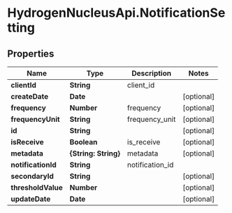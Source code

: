 # HydrogenNucleusApi.NotificationSetting

## Properties
Name | Type | Description | Notes
------------ | ------------- | ------------- | -------------
**clientId** | **String** | client_id | 
**createDate** | **Date** |  | [optional] 
**frequency** | **Number** | frequency | [optional] 
**frequencyUnit** | **String** | frequency_unit | [optional] 
**id** | **String** |  | [optional] 
**isReceive** | **Boolean** | is_receive | [optional] 
**metadata** | **{String: String}** | metadata | [optional] 
**notificationId** | **String** | notification_id | 
**secondaryId** | **String** |  | [optional] 
**thresholdValue** | **Number** |  | [optional] 
**updateDate** | **Date** |  | [optional] 


